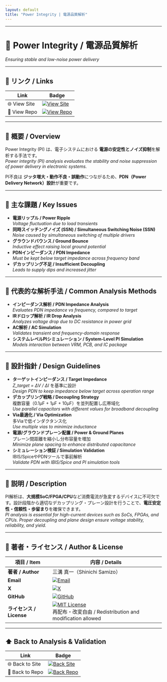 ```yaml
---
layout: default
title: "Power Integrity | 電源品質解析"
---
```


---

# 🔋 Power Integrity / 電源品質解析
*Ensuring stable and low-noise power delivery*

---

## 🔗 リンク / Links

| Link | Badge |
|---|---|
| 🌐 View Site | [![View Site](https://img.shields.io/badge/View-Site-brightgreen?style=for-the-badge&logo=githubpages)](https://samizo-aitl.github.io/Edusemi-Plus/Assembly-Integration/Analysis-Validation/Power-Integrity/) |
| 📂 View Repo | [![View Repo](https://img.shields.io/badge/View-Repo-blue?style=for-the-badge&logo=github)](https://github.com/Samizo-AITL/Edusemi-Plus/blob/main/Assembly-Integration/Analysis-Validation/Power-Integrity.md) |

---

## 📖 概要 / Overview
Power Integrity (PI) は、電子システムにおける **電源の安定性とノイズ抑制**を解析する手法です。  
*Power integrity (PI) analysis evaluates the stability and noise suppression of power delivery in electronic systems.*  

PI不良は **ジッタ増大・動作不良・誤動作**につながるため、**PDN（Power Delivery Network）設計**が重要です。  

---

## 📏 主な課題 / Key Issues
- **電源リップル / Power Ripple**  
  *Voltage fluctuation due to load transients*  
- **同時スイッチングノイズ (SSN) / Simultaneous Switching Noise (SSN)**  
  *Noise caused by simultaneous switching of multiple drivers*  
- **グラウンドバウンス / Ground Bounce**  
  *Inductive effect raising local ground potential*  
- **PDNインピーダンス / PDN Impedance**  
  *Must be kept below target impedance across frequency band*  
- **デカップリング不足 / Insufficient Decoupling**  
  *Leads to supply dips and increased jitter*  

---

## 🧮 代表的な解析手法 / Common Analysis Methods
- **インピーダンス解析 / PDN Impedance Analysis**  
  *Evaluates PDN impedance vs frequency, compared to target*  
- **IRドロップ解析 / IR Drop Analysis**  
  *Analyzes voltage drop due to DC resistance in power grid*  
- **AC解析 / AC Simulation**  
  *Validates transient and frequency-domain response*  
- **システムレベルPIシミュレーション / System-Level PI Simulation**  
  *Models interaction between VRM, PCB, and IC package*  

---

## 🧱 設計指針 / Design Guidelines
- **ターゲットインピーダンス / Target Impedance**  
  *Z_target = ΔV / ΔI* を基準に設計  
  *Design PDN to keep impedance below target across operation range*  
- **デカップリング戦略 / Decoupling Strategy**  
  複数容量（0.1µF + 1µF + 10µF）を並列配置し広帯域化  
  *Use parallel capacitors with different values for broadband decoupling*  
- **Via最適化 / Via Optimization**  
  多Viaで低インダクタンス化  
  *Use multiple vias to minimize inductance*  
- **電源/グラウンドプレーン配置 / Power & Ground Planes**  
  プレーン間距離を縮小し分布容量を増加  
  *Minimize plane spacing to enhance distributed capacitance*  
- **シミュレーション検証 / Simulation Validation**  
  IBIS/SpiceやPDNツールで事前解析  
  *Validate PDN with IBIS/Spice and PI simulation tools*  

---

## 📑 説明 / Description
PI解析は、**大規模SoC/FPGA/CPU**など消費電流が急変するデバイスに不可欠です。設計段階から適切なデカップリング・プレーン設計を行うことで、**電圧安定性・信頼性・歩留まり**を確保できます。  
*PI analysis is essential for high-current devices such as SoCs, FPGAs, and CPUs. Proper decoupling and plane design ensure voltage stability, reliability, and yield.*  

---

## 👤 著者・ライセンス / Author & License

| 項目 / Item | 内容 / Details |
|---|---|
| **著者 / Author** | 三溝 真一（Shinichi Samizo） |
| **Email** | [![Email](https://img.shields.io/badge/Email-shin3t72%40gmail.com-red?style=for-the-badge&logo=gmail)](mailto:shin3t72@gmail.com) |
| **X** | [![X](https://img.shields.io/badge/X-@shin3t72-black?style=for-the-badge&logo=x)](https://x.com/shin3t72) |
| **GitHub** | [![GitHub](https://img.shields.io/badge/GitHub-Samizo--AITL-blue?style=for-the-badge&logo=github)](https://github.com/Samizo-AITL) |
| **ライセンス / License** | [![MIT License](https://img.shields.io/badge/license-MIT-blue.svg?style=for-the-badge)](LICENSE) <br> 再配布・改変自由 / Redistribution and modification allowed |

---

## ⬆️ Back to Analysis & Validation

| Link | Badge |
|---|---|
| 🌐 Back to Site | [![Back Site](https://img.shields.io/badge/⬆️%20Back-Site-brightgreen?style=for-the-badge&logo=githubpages)](https://samizo-aitl.github.io/Edusemi-Plus/Assembly-Integration/Analysis-Validation/) |
| 📂 Back to Repo | [![Back Repo](https://img.shields.io/badge/⬆️%20Back-Repo-blue?style=for-the-badge&logo=github)](https://github.com/Samizo-AITL/Edusemi-Plus/tree/main/Assembly-Integration/Analysis-Validation) |
